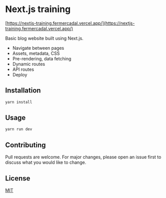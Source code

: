# Next.js training

[https://nextjs-training.fermercadal.vercel.app/](https://nextjs-training.fermercadal.vercel.app/)

Basic blog website built using Next.js.
* Navigate between pages
* Assets, metadata, CSS
* Pre-rendering, data fetching
* Dynamic routes
* API routes
* Deploy

## Installation

```bash
yarn install
```

## Usage

```bash
yarn run dev
```

## Contributing
Pull requests are welcome. For major changes, please open an issue first to discuss what you would like to change.

## License
[MIT](https://choosealicense.com/licenses/mit/)